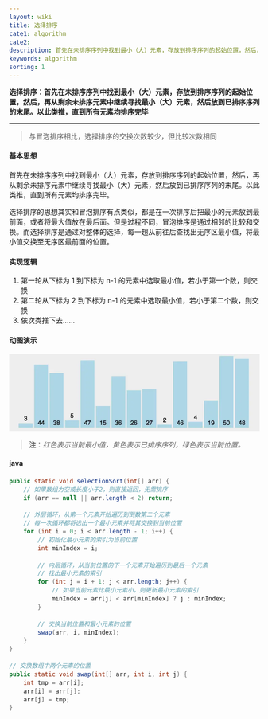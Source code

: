 ```yaml
---
layout: wiki
title: 选择排序
cate1: algorithm
cate2: 
description: 首先在未排序序列中找到最小（大）元素，存放到排序序列的起始位置，然后，再从剩余未排序元素中继续寻找最小（大）元素，然后放到已排序序列的末尾。以此类推，直到所有元素均排序完毕
keywords: algorithm
sorting: 1
---
```




**选择排序：首先在未排序序列中找到最小（大）元素，存放到排序序列的起始位置，然后，再从剩余未排序元素中继续寻找最小（大）元素，然后放到已排序序列的末尾。以此类推，直到所有元素均排序完毕**

------



> 与冒泡排序相比，选择排序的交换次数较少，但比较次数相同



#### 基本思想

首先在未排序序列中找到最小（大）元素，存放到排序序列的起始位置，然后，再从剩余未排序元素中继续寻找最小（大）元素，然后放到已排序序列的末尾。以此类推，直到所有元素均排序完毕。

选择排序的思想其实和冒泡排序有点类似，都是在一次排序后把最小的元素放到最前面，或者将最大值放在最后面。但是过程不同，冒泡排序是通过相邻的比较和交换。而选择排序是通过对整体的选择，每一趟从前往后查找出无序区最小值，将最小值交换至无序区最前面的位置。



#### 实现逻辑

1. 第一轮从下标为 1 到下标为 n-1 的元素中选取最小值，若小于第一个数，则交换
2.  第二轮从下标为 2 到下标为 n-1 的元素中选取最小值，若小于第二个数，则交换
3.  依次类推下去……



#### 动图演示

<img src="/images/wiki/algorithm/algorithm-selection-sort_step1.webp"  />

> **注**：*红色表示当前最小值，黄色表示已排序序列，绿色表示当前位置。*



#### java

```java
public static void selectionSort(int[] arr) {
	// 如果数组为空或长度小于2，则直接返回，无需排序
    if (arr == null || arr.length < 2) return;

	// 外层循环，从第一个元素开始遍历到倒数第二个元素
	// 每一次循环都将选出一个最小元素并将其交换到当前位置
    for (int i = 0; i < arr.length - 1; i++) {
		// 初始化最小元素的索引为当前位置
        int minIndex = i;
        
		// 内层循环，从当前位置的下一个元素开始遍历到最后一个元素
		// 找出最小元素的索引
        for (int j = i + 1; j < arr.length; j++) {
			// 如果当前元素比最小元素小，则更新最小元素的索引
            minIndex = arr[j] < arr[minIndex] ? j : minIndex;
        }
        
		// 交换当前位置和最小元素的位置
        swap(arr, i, minIndex);
    }
}

// 交换数组中两个元素的位置
public static void swap(int[] arr, int i, int j) {
    int tmp = arr[i];
    arr[i] = arr[j];
    arr[j] = tmp;
}
```


